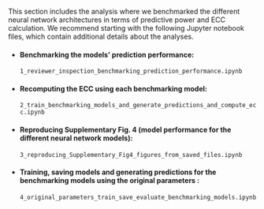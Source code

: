 This section includes the analysis where we benchmarked the different neural network architectures in terms of predictive power and ECC calculation. 
We recommend starting with the following Jupyter notebook files, which contain additional details about the analyses.

<ul>

  <li><h4>Benchmarking the models' prediction performance:</h4>
    <code>1_reviewer_inspection_benchmarking_prediction_performance.ipynb</code>

  <li><h4>Recomputing the ECC using each benchmarking model:</h4>
    <code>2_train_benchmarking_models_and_generate_predictions_and_compute_ecc.ipynb</code>

  <li><h4>Reproducing Supplementary Fig. 4 (model performance for the different neural network models):</h4>
    <code>3_reproducing_Supplementary_Fig4_figures_from_saved_files.ipynb</code>

  <li><h4>Training, saving models and generating predictions for the benchmarking models using the original parameters :</h4>
    <code>4_original_parameters_train_save_evaluate_benchmarking_models.ipynb</code>

</ul>
